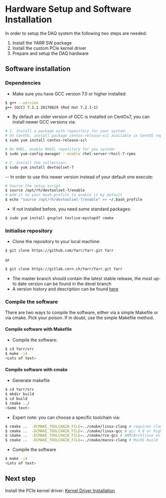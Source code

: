 # Hardware Setup and Software Installation

In order to setup the DAQ system the following two steps are needed:

1. Install the YARR SW package
2. Install the custom PCIe kernel driver
3. Prepare and setup the DAQ hardware

## Software installation

### Dependencies

- Make sure you have GCC version 7.0 or higher installed:
```bash
$ g++ --version
g++ (GCC) 7.2.1 20170829 (Red Hat 7.2.1-1)
```
- By default an older version of GCC is installed on CentOs7, you can install newer GCC versions via:
```bash
# 1. Install a package with repository for your system:
# On CentOS, install package centos-release-scl available in CentOS repository:
$ sudo yum install centos-release-scl

# On RHEL, enable RHSCL repository for you system:
$ sudo yum-config-manager --enable rhel-server-rhscl-7-rpms

# 2. Install the collection:
$ sudo yum install devtoolset-7
```
-- In order to use this newer version instead of your default one execute:
```bash
# Source the setup script
$ source /opt/rh/devtoolset-7/enable
# Add it to your bash_profile to enable it by default
$ echo "source /opt/rh/devtoolset-7/enable" >> ~/.bash_profile 
```
- If not installed before, you need some standard packages:
```bash
$ sudo yum install gnuplot texlive-epstopdf cmake
```

### Initialise repository
- Clone the repository to your local machine:
```bash
$ git clone https://github.com/Yarr/Yarr.git Yarr
```
or
```bash
$ git clone https://gitlab.cern.ch/Yarr/Yarr.git Yarr
```
- The master branch should contain the latest stable release, the most up-to date version can be found in the devel branch
- A version history and description can be found [here](version.md)

### Compile the software

There are two ways to compile the software, either via a simple Makefile or via cmake. Pick your poison.
If in doubt, use the simple Makefile method.

#### Compile software with Makefile
- Compile the software:
```bash
$ cd Yarr/src
$ make -j4
<Lots of text>
```
#### Compile software with cmake
- Generate makefile
```bash
$ cd Yarr/src
$ mkdir build
$ cd build
$ cmake ../
<Some text>
```
- Expert note: you can choose a specific toolchain via:
```bash
$ cmake ..  -DCMAKE_TOOLCHAIN_FILE=../cmake/linux-clang # requires clang installed on Linux
$ cmake ..  -DCMAKE_TOOLCHAIN_FILE=../cmake/linux-gcc # gcc 4.8 or higher
$ cmake ..  -DCMAKE_TOOLCHAIN_FILE=../cmake/rce-gcc # ARM/Archlinux on RCE
$ cmake ..  -DCMAKE_TOOLCHAIN_FILE=../cmake/macos-clang # MacOS build
```
- Compile the software
```bash
$ make -j4
<Lots of text>
```

## Next step

Install the PCIe kernel driver: [Kernel Driver Installation](kernel_driver.md)

